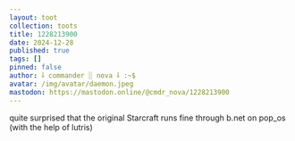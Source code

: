 ```yaml
---
layout: toot
collection: toots
title: 1228213900
date: 2024-12-28
published: true
tags: []
pinned: false
author: ⸸ commander ░ nova ⸸ :~$
avatar: /img/avatar/daemon.jpeg
mastodon: https://mastodon.online/@cmdr_nova/1228213900
---
```


quite surprised that the original Starcraft runs fine through b.net on pop_os (with the help of lutris)
